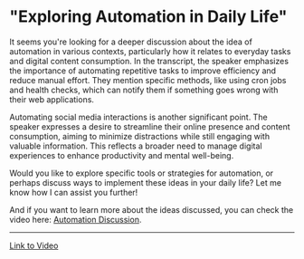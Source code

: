 # "Exploring Automation in Daily Life"

It seems you're looking for a deeper discussion about the idea of automation in various contexts, particularly how it relates to everyday tasks and digital content consumption. In the transcript, the speaker emphasizes the importance of automating repetitive tasks to improve efficiency and reduce manual effort. They mention specific methods, like using cron jobs and health checks, which can notify them if something goes wrong with their web applications.

Automating social media interactions is another significant point. The speaker expresses a desire to streamline their online presence and content consumption, aiming to minimize distractions while still engaging with valuable information. This reflects a broader need to manage digital experiences to enhance productivity and mental well-being.

Would you like to explore specific tools or strategies for automation, or perhaps discuss ways to implement these ideas in your daily life? Let me know how I can assist you further!

And if you want to learn more about the ideas discussed, you can check the video here: [Automation Discussion](https://youtu.be/SSlXF9bwi4g?si=HirWtmEdpg5rRCzV).

---

[Link to Video](https://youtu.be/SSlXF9bwi4g?si=HirWtmEdpg5rRCzV)
